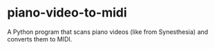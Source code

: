 # piano-video-to-midi
A Python program that scans piano videos (like from Synesthesia) and converts them to MIDI.
